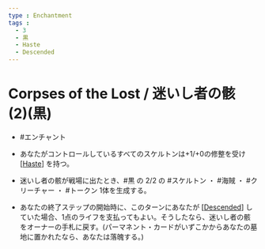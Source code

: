 ```yaml
---
type : Enchantment
tags : 
  - 3
  - 黒
  - Haste
  - Descended
---
```

# Corpses of the Lost / 迷いし者の骸 (2)(黒)

* #エンチャント

* あなたがコントロールしているすべてのスケルトンは+1/+0の修整を受け [[Haste]] を持つ。
* 迷いし者の骸が戦場に出たとき、#黒 の 2/2 の #スケルトン ・ #海賊 ・ #クリーチャー ・ #トークン 1体を生成する。
* あなたの終了ステップの開始時に、このターンにあなたが [[Descended]] していた場合、1点のライフを支払ってもよい。そうしたなら、迷いし者の骸をオーナーの手札に戻す。(パーマネント・カードがいずこかからあなたの墓地に置かれたなら、あなたは落魄する。)

[//begin]: # "Autogenerated link references for markdown compatibility"
[Haste]: ../../KeywordAbilities/Haste.md "Haste / 速攻"
[Descended]: ../../KeywordAbilities/Descended.md "Descended / 落魄"
[//end]: # "Autogenerated link references"
